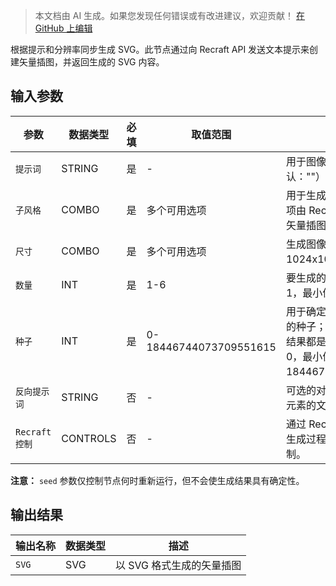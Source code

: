 > 本文档由 AI 生成。如果您发现任何错误或有改进建议，欢迎贡献！ [在 GitHub 上编辑](https://github.com/Comfy-Org/embedded-docs/blob/main/comfyui_embedded_docs/docs/RecraftTextToVectorNode/zh.md)

根据提示和分辨率同步生成 SVG。此节点通过向 Recraft API 发送文本提示来创建矢量插图，并返回生成的 SVG 内容。

## 输入参数

| 参数 | 数据类型 | 必填 | 取值范围 | 描述 |
|-----------|-----------|----------|-------|-------------|
| `提示词` | STRING | 是 | - | 用于图像生成的提示词。（默认：""） |
| `子风格` | COMBO | 是 | 多个可用选项 | 用于生成的具体插图样式。选项由 RecraftStyleV3 中可用的矢量插图子样式决定。 |
| `尺寸` | COMBO | 是 | 多个可用选项 | 生成图像的尺寸。（默认：1024x1024） |
| `数量` | INT | 是 | 1-6 | 要生成的图像数量。（默认：1，最小值：1，最大值：6） |
| `种子` | INT | 是 | 0-18446744073709551615 | 用于确定节点是否应重新运行的种子；无论种子如何，实际结果都是非确定性的。（默认：0，最小值：0，最大值：18446744073709551615） |
| `反向提示词` | STRING | 否 | - | 可选的对图像中不希望出现的元素的文本描述。（默认：""） |
| `Recraft 控制` | CONTROLS | 否 | - | 通过 Recraft Controls 节点对生成过程进行可选的额外控制。 |

**注意：** `seed` 参数仅控制节点何时重新运行，但不会使生成结果具有确定性。

## 输出结果

| 输出名称 | 数据类型 | 描述 |
|-------------|-----------|-------------|
| `SVG` | SVG | 以 SVG 格式生成的矢量插图 |
